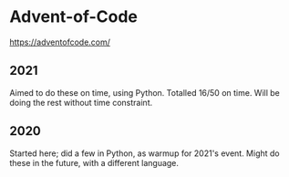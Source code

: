 # Advent-of-Code
https://adventofcode.com/

## 2021
Aimed to do these on time, using Python. Totalled 16/50 on time. Will be doing the rest without time constraint.

## 2020
Started here; did a few in Python, as warmup for 2021's event. Might do these in the future, with a different language.
